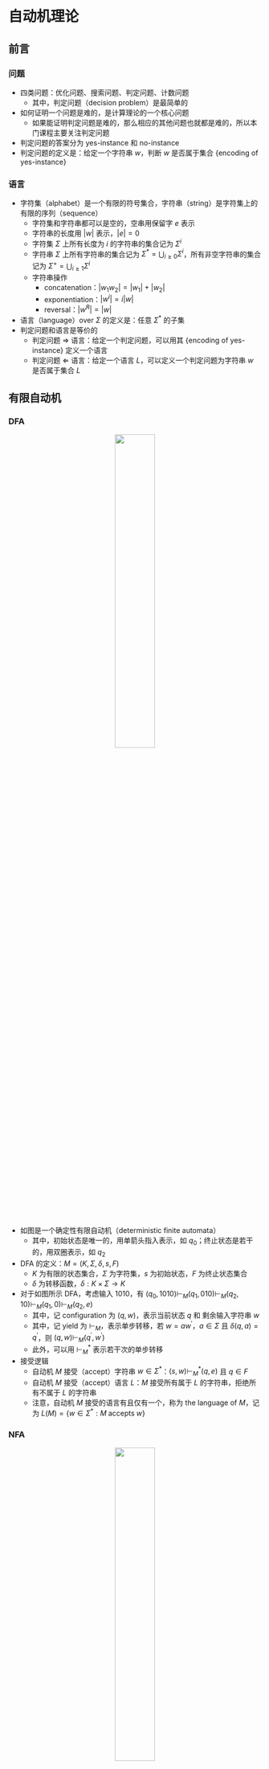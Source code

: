 # 自动机理论

## 前言

### 问题

- 四类问题：优化问题、搜索问题、判定问题、计数问题
    - 其中，判定问题（decision problem）是最简单的
- 如何证明一个问题是难的，是计算理论的一个核心问题
    - 如果能证明判定问题是难的，那么相应的其他问题也就都是难的，所以本门课程主要关注判定问题
- 判定问题的答案分为 yes-instance 和 no-instance
- 判定问题的定义是：给定一个字符串 $w$，判断 $w$ 是否属于集合 {encoding of yes-instance}

### 语言

- 字符集（alphabet）是一个有限的符号集合，字符串（string）是字符集上的有限的序列（sequence）
    - 字符集和字符串都可以是空的，空串用保留字 $e$ 表示
    - 字符串的长度用 $|w|$ 表示，$|e|=0$
    - 字符集 $\Sigma$ 上所有长度为 $i$ 的字符串的集合记为 $\Sigma ^ i$
    - 字符串 $\Sigma$ 上所有字符串的集合记为 $\Sigma ^ * = \bigcup _ {i\geq 0} \Sigma ^ i$，所有非空字符串的集合记为 $\Sigma ^ + = \bigcup _ {i\geq 1} \Sigma ^ i$
    - 字符串操作
        - concatenation：$|w _ 1 w _ 2| = |w _ 1| + |w _ 2|$
        - exponentiation：$|w ^ i| = i|w|$
        - reversal：$|w ^ R| = |w|$
- 语言（language）over $\Sigma$ 的定义是：任意 $\Sigma ^ *$ 的子集
- 判定问题和语言是等价的
    - 判定问题 $\Rightarrow$ 语言：给定一个判定问题，可以用其 {encoding of yes-instance} 定义一个语言
    - 判定问题 $\Leftarrow$ 语言：给定一个语言 $L$，可以定义一个判定问题为字符串 $w$ 是否属于集合 $L$

## 有限自动机

### DFA

<div style="text-align: center;">
<img src="/assets/images/cs/toc/dfa.png" style="width: 40%;">
</div>

- 如图是一个确定性有限自动机（deterministic finite automata）
    - 其中，初始状态是唯一的，用单箭头指入表示，如 $q_0$；终止状态是若干的，用双圈表示，如 $q_2$
- DFA 的定义：$M = (K, \Sigma, \delta, s, F)$
    - $K$ 为有限的状态集合，$\Sigma$ 为字符集，$s$ 为初始状态，$F$ 为终止状态集合
    - $\delta$ 为转移函数，$\delta: K \times \Sigma \to K$
- 对于如图所示 DFA，考虑输入 $1010$，有 $(q _ 0, 1010) \vdash _ M (q _ 1, 010) \vdash _ M (q _ 2, 10) \vdash _ M (q _ 1, 0) \vdash _ M (q _ 2, e)$
    - 其中，记 configuration 为 $(q, w)$，表示当前状态 $q$ 和 剩余输入字符串 $w$
    - 其中，记 yield 为 $\vdash _ M$，表示单步转移，若 $w = aw ^ {\prime}$，$a \in \Sigma$ 且 $\delta(q, a)=q ^ {\prime}$，则 $(q, w) \vdash _ M (q ^ {\prime}, w ^ {\prime})$
    - 此外，可以用 $\vdash _ M ^ *$ 表示若干次的单步转移
- 接受逻辑
    - 自动机 $M$ 接受（accept）字符串 $w \in \Sigma ^ *$：$(s, w) \vdash _ M ^ * (q, e)$ 且 $q \in F$
    - 自动机 $M$ 接受（accept）语言 $L$：$M$ 接受所有属于 $L$ 的字符串，拒绝所有不属于 $L$ 的字符串
    - 注意，自动机 $M$ 接受的语言有且仅有一个，称为 the language of $M$，记为 $L(M) = \lbrace w \in \Sigma ^ *: M \; \text{accepts} \; w \rbrace$

### NFA

<div style="text-align: center;">
<img src="/assets/images/cs/toc/nfa.png" style="width: 40%;">
</div>

- 如图是一个非确定性有限自动机（non-deterministic finite automata），其与 DFA 的区别在于：
    - 一个状态在同一条件下可以有多种转移方案
    - 可以存在不消耗输入字符串的转移，即 $e$-transition
- NFA 的定义：$M = (K, \Sigma, \Delta, s, F)$
    - 其与 DFA 的区别在于转移方程不用函数描述，而是用更一般的关系（relation）描述
    - $\Delta$ 为转移关系，$\Delta \sube K \times (\Sigma \cup \lbrace e \rbrace) \times K$
- 接受逻辑与 DFA 同理
    - 注意，对于一个输入，NFA 可能存在多种路线，但只要其中一条路线被接受，就认为 NFA 接受该输入
    - 理解一：并行计算，出现多种转移方案时拷贝进程，只要其中一条进程走通，则程序走通
    - 理解二：NFA always makes the right guess
- 对于上图所示 NFA，考虑输入 $abb$，转移过程可以用树状的图来描述，如下图所示

<div style="text-align: center;">
<img src="/assets/images/cs/toc/nfa_tree.png" style="width: 40%;">
</div>

- DFA 和 NFA 是等价的
    - 对于任意 DFA $M$，存在 NFA $M ^ {\prime}$，使得 $L(M)=L(M ^ {\prime})$
    - 对于任意 NFA $M$，存在 DFA $M ^ {\prime}$，使得 $L(M)=L(M ^ {\prime})$
- 证明两者可以相互转化
    - DFA 转化为 NFA 是显然的，DFA 可以直接视作一个特殊的 NFA
    - NFA 转化为 DFA 的思路是：用 DFA 去模拟 NFA 的 tree-like 转移过程，将树的同一层状态整体视作 DFA 的一个状态
- NFA $M=(K, \Sigma, \Delta, s, F)$ 转化为 DFA $M ^ {\prime} = (K ^ {\prime} , \Sigma, \delta, s ^ {\prime} , F ^ {\prime})$
    - $K ^ {\prime} = 2 ^ K = \lbrace Q: Q \sube K \rbrace$
    - $F ^ {\prime} = \lbrace Q \sube K ^ {\prime} : Q \cap F \neq \varnothing \rbrace$
    - $s ^ {\prime} = E(s)$，其中 $E(s)=\lbrace p \in K: (s, e) \vdash _ M (p, e) \rbrace$ 表示 $s$ 通过 $e$-transition 可达的状态集合
    - $\forall Q \in K ^ {\prime}$，$\forall a \in \Sigma$，有 $\delta(Q, a) = \bigcup _ {q \in Q} \bigcup _ {p: (q, a, p)\in \Delta} E(p)$
- 严格证明两者是等价的
    - claim：$\forall p, q \in K$，$\forall w \in \Sigma ^ *$，有 $(p, w) \vdash _ M ^ * (q, e) \Leftrightarrow (E(p), w) \vdash _ {M ^ {\prime}} ^ * (Q, e) \;\text{for some}\; Q \ni q$
    - 先对 $|w|$ 使用数学归纳法证明 claim，再根据自动机接受字符串的定义得证
- 下图给出一个 NFA 转化为 DFA 的例子，注意到转化而来的 DFA 下半部分是冗余的，可以舍去

<div style="text-align: center;">
<img src="/assets/images/cs/toc/nfa2dfa.png" style="width: 60%;">
</div>

## 正则

### 正则语言

- 正则（regular）语言的定义是：能够被某一有限自动机接受的语言
- 正则语言对于下列运算是封闭的，即正则语言的运算结果仍然是正则语言
    - union：$A \cup B = \lbrace w: w\in A \;\text{or}\; w\in B \rbrace$
    - concatenation：$A \circ B = \lbrace ab: a\in A \;\text{and}\; b\in B \rbrace$
    - star：$A ^ * = \lbrace w _ 1 w _ 2 \cdots w _ k : k \geq 0 \;\text{and each}\; w _ i \in A \rbrace$
- 证明正则运算的封闭性
    - union 的思路是并行化，做笛卡尔积
        - $K = K _ A \times K _ B$，$s = (s _ A, s _ B)$，$F = \lbrace (q _ A, q _ B): q _ A \in F _ A \;\text{or}\; q _ B \in F _ B \rbrace$
        - $\forall q _ A \in K _ A$，$\forall q _ B \in K _ B$，$\forall a \in \Sigma$，有 $\delta ((q _ A, q _ B), a) = (\delta (q _ A, a), \delta (q _ B, a))$
    - concatenation 的思路是串行化，用 NFA 的方式来做连接
        - $K = K _ A \cup K _ B$，$s = s _ A$，$F = F _ B$
        - $\Delta = \Delta _ A \cup \Delta _ B \cup \lbrace (q,e,s _ B): q\in F _ A \rbrace$
    - star 的思路是循环自身，将终止状态通过 $e$-transition 连接到初始状态，并考虑空串这一特殊情况，如下图所示
        - $K = K _ A \cup \lbrace s \rbrace$，$F = F _ A \cup \lbrace s \rbrace$
        - $\Delta = \Delta _ A \cup \lbrace (s,e,s _ A) \rbrace \cup \lbrace (q,e,s _ A): q\in K _ A \rbrace$

<div style="text-align: center;">
<img src="/assets/images/cs/toc/regular_star.png" style="width: 35%;">
</div>

### 正则表达式

- 正则表达式由以下规则定义：
    - $\varnothing$ 是一个正则表达式，其对应的语言是 $L(\varnothing) = \varnothing$
    - $a\in \Sigma$ 是一个正则表达式，其对应的语言是 $L(a) = \lbrace a \rbrace$
    - 正则表达式对于下列运算是封闭的，且运算优先级为 $\* > \circ > \cup$
        - union：$R _ 1 \cup R _ 2$ 是一个正则表达式，$L(R _ 1 \cup R _ 2) = L(R _ 1) \cup L(R _ 2)$
        - concatenation：$R _ 1 R _ 2$ 是一个正则表达式，$L(R _ 1 R _ 2) = L(R _ 1) \circ L(R _ 2)$
        - star：$R ^ \*$ 是一个正则表达式，$L(R ^ \*) = (L(R)) ^ \*$
- 正则表达式能够描述语言，这是很自然的
    - 例如正则表达式 $\varnothing ^ \*$ 描述语言 $\lbrace e \rbrace$
    - 例如正则表达式 $a (a\cup b) ^ \* b$ 描述语言 $\lbrace w\in \lbrace a\cup b \rbrace ^ \* : w \;\text{starts with}\; a \;\text{and ends with}\; b \rbrace$
- 一个语言是正则语言，等价于其能够被某个正则表达式描述
    - 思路：证明正则表达式与 NFA 的等价性，从而由正则语言的定义得证
- 证明正则表达式与 NFA 的等价性
    - 由正则表达式构建 NFA 是简单的
    - 由 NFA 导出正则表达式的思路是：先简化 NFA，再逐步删除中间状态
- 考虑简化 NFA 以满足以下两个条件，具体方法为改用新的初始 / 终止状态并通过 e-transition 连接
    - 初始状态没有入边
    - 终止状态是唯一的，且没有出边

<div style="text-align: center;">
<img src="/assets/images/cs/toc/nfa2re_simplify.png" style="width: 40%;">
</div>

- 考虑删除中间状态，反复使用下图所示方法，不断删除中间状态，直至 NFA 仅由简化的初始状态和终止状态组成，此时转移条件即为导出的正则表达式

<div style="text-align: center;">
<img src="/assets/images/cs/toc/nfa2re_eliminate.png" style="width: 45%;">
</div>

- 严格证明由 NFA 导出正则表达式
    - 有 NFA $M=(K, \Sigma, \Delta, s, F)$，其中：
        - $K = \lbrace q _ 1, q _ 2, \cdots, q _ n \rbrace$，$s = q _ {n-1}$，$F = \lbrace q _ n \rbrace$
        - $(p, a, q _ {n-1}) \notin \Delta$，$\forall p\in K$，$\forall a\in \Sigma$
        - $(q _ n, a, p) \notin \Delta$，$\forall p\in K$，$\forall a\in \Sigma$
    - 动态规划
        - 对于 $i, j \in [1,n]$ 以及 $k\in [0,n]$，定义正则表达式 $R _ {ij} ^ k$ 满足 $L _ {ij} ^ k = \lbrace w\in \Sigma ^ \* : w \;\text{drives}\; M \;\text{from}\; q _ i \;\text{to}\; q _ j \;\text{with no intermediate state having index}\; > k \rbrace$
        - 目标：求解 $R _ {(n-1)n} ^ {n-2}$，注意到预先完成简化的 NFA 的初始 / 终止状态均不会成为中间状态
        - 已知：可直接写出正则表达式 $R _ {ij} ^ 0$，分 $i=j$ 和 $i\not =j$ 两种情况
        - 递推：由 $R _ {ij} ^ {k-1}$ 推出 $R _ {ij} ^ k$，分为是否经过 $q _ k$ 两种情况，则 $R _ {ij} ^ k = R _ {ij} ^ {k-1} \cup R _ {ik} ^ {k-1} (R _ {kk} ^ {k-1}) ^ {\*} R _ {kj} ^ {k-1}$
- 下图给出一个由 NFA 导出正则表达式的例子，注意该 NFA 已经预先完成简化

<div style="text-align: center;">
<img src="/assets/images/cs/toc/nfa2re.png" style="width: 65%;">
</div>

### Pumping Theorem

- 设 $L$ 为正则语言，则存在整数 $p \geq 1$（称为 pumping length），使得所有 $|w| \geq p$ 的字符串 $w\in L$ 均可被拆分成三部分 $w=xyz$，且满足：
    - $\forall i\geq 0$，$xy ^ i z \in L$
    - $|y| > 0$
    - $|xy| \leq p$
- 理解 pumping theorem：
    - 对于有限正则语言 $L$，直接取 $p = \max _ {w\in L} |w| + 1$ 即可
    - 对于无限正则语言 $L$，其中充分长的字符串在被相应有限自动机接受的过程中一定存在环
        - 严格证明，考虑 $L$ 对应的 NFA $M$，取 $p=|K|$，长度不小于 $p$ 的字符串一定会经过重复状态（成环），取这个环作为 $y$ 即可
    - pumping theorem 是正则语言的必要条件
- 判定一个语言不是正则的
    - 思路一：反证法，使用 pumping theorem 找矛盾
    - 思路二：反证法，使用 $\cup, \circ, \*, \cap, \neg$ 的运算封闭性找矛盾
    - 例如 $L _ 1 =\lbrace 0 ^ n 1 ^ n : n\geq 0 \rbrace$ 不是正则语言，取 $0 ^ p 1 ^ p \in L$ 即可导出矛盾
    - 例如 $L _ 2=\lbrace w\in \lbrace 0, 1 \rbrace ^ {\*} : w \;\text{has equal number of}\; 0 \;\text{'s and}\; 1 \;\text{'s} \rbrace$ 不是正则语言，否则根据封闭性 $L _ 1 \cap L _ 2 = L _ 1$ 也是正则语言，导出矛盾